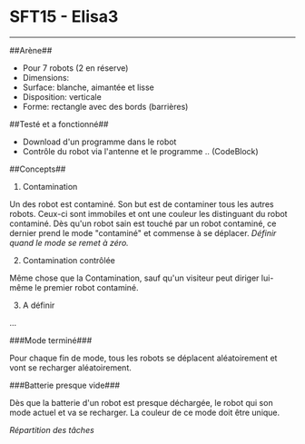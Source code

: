 # SFT15 - Elisa3
----------------

##Arène##
- Pour 7 robots (2 en réserve)
- Dimensions:
- Surface: blanche, aimantée et lisse
- Disposition: verticale
- Forme: rectangle avec des bords (barrières)


##Testé et a fonctionné##
- Download d'un programme dans le robot
- Contrôle du robot via l'antenne et le programme .. (CodeBlock)


##Concepts##
1) Contamination

Un des robot est contaminé. Son but est de contaminer tous les autres robots. Ceux-ci sont immobiles et ont une couleur les distinguant du robot contaminé.
Dès qu'un robot sain est touché par un robot contaminé, ce dernier prend le mode "contaminé" et commense à se déplacer. *Définir quand le mode se remet à zéro.*

2) Contamination contrôlée

Même chose que la Contamination, sauf qu'un visiteur peut diriger lui-même le premier robot contaminé.

3) A définir

...

###Mode terminé###

Pour chaque fin de mode, tous les robots se déplacent aléatoirement et vont se recharger aléatoirement.

###Batterie presque vide###

Dès que la batterie d'un robot est presque déchargée, le robot qui son mode actuel et va se recharger. La couleur de ce mode doit être unique.


*Répartition des tâches*